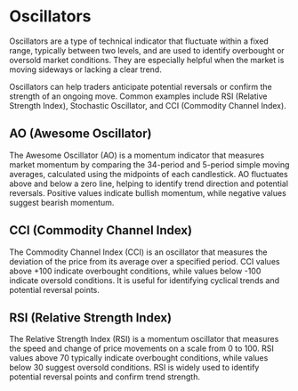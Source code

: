 # Oscillators

Oscillators are a type of technical indicator that fluctuate within a fixed range, typically between two levels, and are used to identify overbought or oversold market conditions. They are especially helpful when the market is moving sideways or lacking a clear trend.

Oscillators can help traders anticipate potential reversals or confirm the strength of an ongoing move. Common examples include RSI (Relative Strength Index), Stochastic Oscillator, and CCI (Commodity Channel Index).

## **AO (Awesome Oscillator)**

The Awesome Oscillator (AO) is a momentum indicator that measures market momentum by comparing the 34-period and 5-period simple moving averages, calculated using the midpoints of each candlestick. AO fluctuates above and below a zero line, helping to identify trend direction and potential reversals. Positive values indicate bullish momentum, while negative values suggest bearish momentum.

## **CCI (Commodity Channel Index)**

The Commodity Channel Index (CCI) is an oscillator that measures the deviation of the price from its average over a specified period. CCI values above +100 indicate overbought conditions, while values below -100 indicate oversold conditions. It is useful for identifying cyclical trends and potential reversal points.

## **RSI (Relative Strength Index)**

The Relative Strength Index (RSI) is a momentum oscillator that measures the speed and change of price movements on a scale from 0 to 100. RSI values above 70 typically indicate overbought conditions, while values below 30 suggest oversold conditions. RSI is widely used to identify potential reversal points and confirm trend strength.